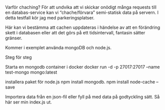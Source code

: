Varför chaching?
För att undvika att vi skickar onödigt många requests till en databas-service kan vi “chache/förvara” semi-statisk data på servern. I detta testfall kör jag med parkeringsplatser.

Här kan vi bestämma att cachen uppdateras i händelse av att en förändring skett i databasen eller att det görs på ett tidsintervall, fantasin sätter gränser.

Kommer i exemplet använda mongoDB och node.js.

Steg för steg

Starta en mongodb container i docker
docker run -d -p 27017:27017 –name test-mongo mongo:latest

installera paket för node.js
npm install mongodb.
npm install node-cache –save

Importera data från en json-fil eller fyll på med data på godtyckling sätt. Så här ser min index.js ut.
